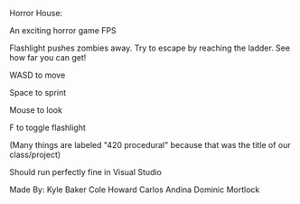 Horror House:

An exciting horror game FPS

Flashlight pushes zombies away. Try to escape by reaching the ladder. See how far you can get!

WASD to move

Space to sprint

Mouse to look

F to toggle flashlight

(Many things are labeled "420 procedural" because that was the title of our class/project)

Should run perfectly fine in Visual Studio

Made By:
Kyle Baker
Cole Howard
Carlos Andina
Dominic Mortlock
